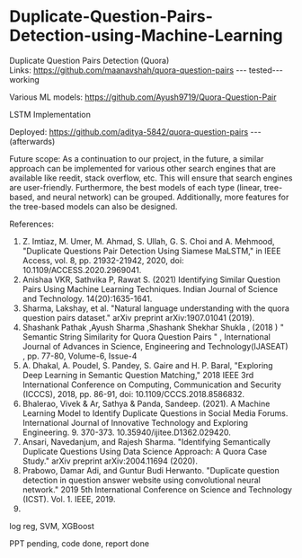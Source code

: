 # Duplicate-Question-Pairs-Detection-using-Machine-Learning

Duplicate Question Pairs Detection  (Quora)<br/>
Links:
https://github.com/maanavshah/quora-question-pairs   --- tested---working

Various ML models: https://github.com/Ayush9719/Quora-Question-Pair

LSTM Implementation

Deployed:
https://github.com/aditya-5842/quora-question-pairs  --- (afterwards)

Future scope:
As a continuation to our project, in the future, a similar approach can be implemented for various other search engines that are
available like reedit, stack overflow, etc. This will ensure that search engines are user-friendly. Furthermore, the best models of
each type (linear, tree-based, and neural network) can be grouped. Additionally, more features for the tree-based models can
also be designed.

References:
1. Z. Imtiaz, M. Umer, M. Ahmad, S. Ullah, G. S. Choi and A. Mehmood, "Duplicate Questions Pair Detection Using Siamese MaLSTM," in IEEE Access, vol. 8, pp. 21932-21942, 2020, doi: 10.1109/ACCESS.2020.2969041.
2. Anishaa VKR, Sathvika P, Rawat S. (2021) Identifying Similar Question Pairs Using Machine Learning Techniques. Indian Journal of Science and Technology. 14(20):1635-1641. 
3. Sharma, Lakshay, et al. "Natural language understanding with the quora question pairs dataset." arXiv preprint arXiv:1907.01041 (2019).
4. Shashank Pathak ,Ayush Sharma ,Shashank Shekhar Shukla , (2018 ) " Semantic String Similarity for Quora Question Pairs " , International Journal of Advances in Science, Engineering and Technology(IJASEAT) , pp. 77-80, Volume-6, Issue-4
5. A. Dhakal, A. Poudel, S. Pandey, S. Gaire and H. P. Baral, "Exploring Deep Learning in Semantic Question Matching," 2018 IEEE 3rd International Conference on Computing, Communication and Security (ICCCS), 2018, pp. 86-91, doi: 10.1109/CCCS.2018.8586832.
6. Bhalerao, Vivek & Ar, Sathya & Panda, Sandeep. (2021). A Machine Learning Model to Identify Duplicate Questions in Social Media Forums. International Journal of Innovative Technology and Exploring Engineering. 9. 370-373. 10.35940/ijitee.D1362.029420. 
7. Ansari, Navedanjum, and Rajesh Sharma. "Identifying Semantically Duplicate Questions Using Data Science Approach: A Quora Case Study." arXiv preprint arXiv:2004.11694 (2020).
8. Prabowo, Damar Adi, and Guntur Budi Herwanto. "Duplicate question detection in question answer website using convolutional neural network." 2019 5th International Conference on Science and Technology (ICST). Vol. 1. IEEE, 2019.
9. 




log reg, SVM, XGBoost

PPT pending, 
code done, 
report done
